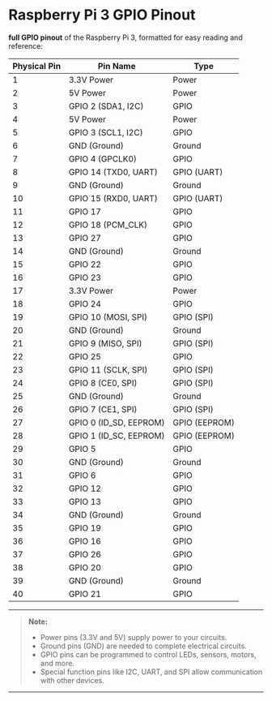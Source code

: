 
# Raspberry Pi 3 GPIO Pinout

**full GPIO pinout** of the Raspberry Pi 3, formatted for easy reading and reference:

| Physical Pin | Pin Name               | Type            |
|--------------|-------------------------|-----------------|
| 1            | 3.3V Power              | Power           |
| 2            | 5V Power                | Power           |
| 3            | GPIO 2 (SDA1, I2C)       | GPIO            |
| 4            | 5V Power                | Power           |
| 5            | GPIO 3 (SCL1, I2C)       | GPIO            |
| 6            | GND (Ground)            | Ground          |
| 7            | GPIO 4 (GPCLK0)          | GPIO            |
| 8            | GPIO 14 (TXD0, UART)     | GPIO (UART)     |
| 9            | GND (Ground)            | Ground          |
| 10           | GPIO 15 (RXD0, UART)     | GPIO (UART)     |
| 11           | GPIO 17                 | GPIO            |
| 12           | GPIO 18 (PCM_CLK)        | GPIO            |
| 13           | GPIO 27                 | GPIO            |
| 14           | GND (Ground)            | Ground          |
| 15           | GPIO 22                 | GPIO            |
| 16           | GPIO 23                 | GPIO            |
| 17           | 3.3V Power              | Power           |
| 18           | GPIO 24                 | GPIO            |
| 19           | GPIO 10 (MOSI, SPI)      | GPIO (SPI)      |
| 20           | GND (Ground)            | Ground          |
| 21           | GPIO 9 (MISO, SPI)       | GPIO (SPI)      |
| 22           | GPIO 25                 | GPIO            |
| 23           | GPIO 11 (SCLK, SPI)      | GPIO (SPI)      |
| 24           | GPIO 8 (CE0, SPI)        | GPIO (SPI)      |
| 25           | GND (Ground)            | Ground          |
| 26           | GPIO 7 (CE1, SPI)        | GPIO (SPI)      |
| 27           | GPIO 0 (ID_SD, EEPROM)   | GPIO (EEPROM)   |
| 28           | GPIO 1 (ID_SC, EEPROM)   | GPIO (EEPROM)   |
| 29           | GPIO 5                  | GPIO            |
| 30           | GND (Ground)            | Ground          |
| 31           | GPIO 6                  | GPIO            |
| 32           | GPIO 12                 | GPIO            |
| 33           | GPIO 13                 | GPIO            |
| 34           | GND (Ground)            | Ground          |
| 35           | GPIO 19                 | GPIO            |
| 36           | GPIO 16                 | GPIO            |
| 37           | GPIO 26                 | GPIO            |
| 38           | GPIO 20                 | GPIO            |
| 39           | GND (Ground)            | Ground          |
| 40           | GPIO 21                 | GPIO            |

---

> **Note:**  
> - Power pins (3.3V and 5V) supply power to your circuits.
> - Ground pins (GND) are needed to complete electrical circuits.
> - GPIO pins can be programmed to control LEDs, sensors, motors, and more.
> - Special function pins like I2C, UART, and SPI allow communication with other devices.

---
